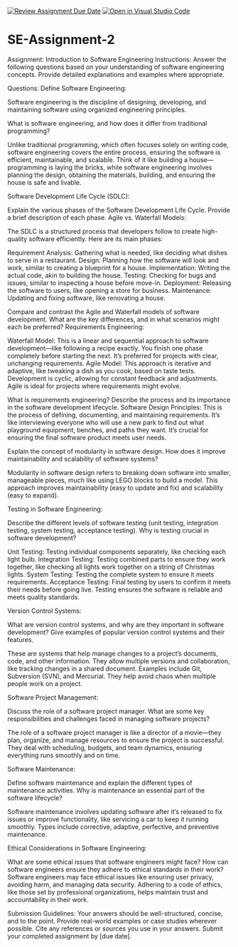 [![Review Assignment Due Date](https://classroom.github.com/assets/deadline-readme-button-24ddc0f5d75046c5622901739e7c5dd533143b0c8e959d652212380cedb1ea36.svg)](https://classroom.github.com/a/-ucQIGTc)
[![Open in Visual Studio Code](https://classroom.github.com/assets/open-in-vscode-718a45dd9cf7e7f842a935f5ebbe5719a5e09af4491e668f4dbf3b35d5cca122.svg)](https://classroom.github.com/online_ide?assignment_repo_id=15206204&assignment_repo_type=AssignmentRepo)
# SE-Assignment-2
Assignment: Introduction to Software Engineering
Instructions:
Answer the following questions based on your understanding of software engineering concepts. Provide detailed explanations and examples where appropriate.

Questions:
Define Software Engineering:

Software engineering is the discipline of designing, developing, and maintaining software using organized engineering principles.

What is software engineering, and how does it differ from traditional programming?

Unlike traditional programming, which often focuses solely on writing code, software engineering covers the entire process, ensuring the software is efficient, maintainable, and scalable. Think of it like building a house—programming is laying the bricks, while software engineering involves planning the design, obtaining the materials, building, and ensuring the house is safe and livable.

Software Development Life Cycle (SDLC):

Explain the various phases of the Software Development Life Cycle. Provide a brief description of each phase.
Agile vs. Waterfall Models:

The SDLC is a structured process that developers follow to create high-quality software efficiently. Here are its main phases:

Requirement Analysis: Gathering what is needed, like deciding what dishes to serve in a restaurant.
Design: Planning how the software will look and work, similar to creating a blueprint for a house.
Implementation: Writing the actual code, akin to building the house.
Testing: Checking for bugs and issues, similar to inspecting a house before move-in.
Deployment: Releasing the software to users, like opening a store for business.
Maintenance: Updating and fixing software, like renovating a house.

Compare and contrast the Agile and Waterfall models of software development. What are the key differences, and in what scenarios might each be preferred?
Requirements Engineering:

Waterfall Model: This is a linear and sequential approach to software development—like following a recipe exactly. You finish one phase completely before starting the next. It’s preferred for projects with clear, unchanging requirements.
Agile Model: This approach is iterative and adaptive, like tweaking a dish as you cook, based on taste tests. Development is cyclic, allowing for constant feedback and adjustments. Agile is ideal for projects where requirements might evolve.

What is requirements engineering? Describe the process and its importance in the software development lifecycle.
Software Design Principles:
This is the process of defining, documenting, and maintaining requirements. It’s like interviewing everyone who will use a new park to find out what playground equipment, benches, and paths they want. It’s crucial for ensuring the final software product meets user needs.

Explain the concept of modularity in software design. How does it improve maintainability and scalability of software systems?

Modularity in software design refers to breaking down software into smaller, manageable pieces, much like using LEGO blocks to build a model. This approach improves maintainability (easy to update and fix) and scalability (easy to expand).

Testing in Software Engineering:

Describe the different levels of software testing (unit testing, integration testing, system testing, acceptance testing). Why is testing crucial in software development?

Unit Testing: Testing individual components separately, like checking each light bulb.
Integration Testing: Testing combined parts to ensure they work together, like checking all lights work together on a string of Christmas lights.
System Testing: Testing the complete system to ensure it meets requirements.
Acceptance Testing: Final testing by users to confirm it meets their needs before going live.
Testing ensures the software is reliable and meets quality standards.

Version Control Systems:

What are version control systems, and why are they important in software development? Give examples of popular version control systems and their features.

These are systems that help manage changes to a project’s documents, code, and other information. They allow multiple versions and collaboration, like tracking changes in a shared document. Examples include Git, Subversion (SVN), and Mercurial. They help avoid chaos when multiple people work on a project.

Software Project Management:

Discuss the role of a software project manager. What are some key responsibilities and challenges faced in managing software projects?

The role of a software project manager is like a director of a movie—they plan, organize, and manage resources to ensure the project is successful. They deal with scheduling, budgets, and team dynamics, ensuring everything runs smoothly and on time.

Software Maintenance:

Define software maintenance and explain the different types of maintenance activities. Why is maintenance an essential part of the software lifecycle?

Software maintenance involves updating software after it’s released to fix issues or improve functionality, like servicing a car to keep it running smoothly. Types include corrective, adaptive, perfective, and preventive maintenance.

Ethical Considerations in Software Engineering:

What are some ethical issues that software engineers might face? How can software engineers ensure they adhere to ethical standards in their work?
Software engineers may face ethical issues like ensuring user privacy, avoiding harm, and managing data security. Adhering to a code of ethics, like those set by professional organizations, helps maintain trust and accountability in their work.

Submission Guidelines:
Your answers should be well-structured, concise, and to the point.
Provide real-world examples or case studies wherever possible.
Cite any references or sources you use in your answers.
Submit your completed assignment by [due date].
